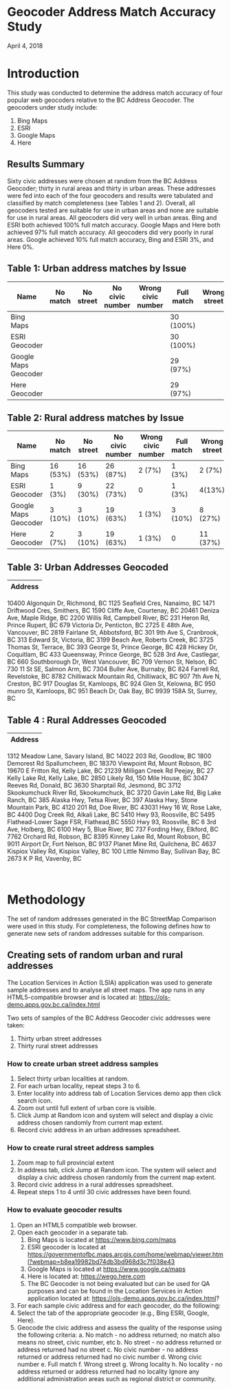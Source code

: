 # Geocoder Address Match Accuracy Study

April 4, 2018

# Introduction

This study was conducted to determine the address match accuracy of four popular web geocoders relative to the BC Address Geocoder. The geocoders under study include:
1. Bing Maps
2. ESRI
3. Google Maps 
4. Here

## Results Summary
Sixty civic addresses were chosen at random from the BC Address Geocoder; thirty in rural areas and thirty in urban areas. These addresses were fed into each of the four geocoders and results were tabulated and classified by match completeness (see Tables 1 and 2). 
Overall, all geocoders tested are suitable for use in urban areas and none are suitable for use in rural areas.
All geocoders did very well in urban areas. Bing and ESRI both achieved 100% full match accuracy. Google Maps and Here both achieved 97% full match accuracy.
All geocoders did very poorly in rural areas. Google achieved 10% full match accuracy, Bing and ESRI 3%, and Here 0%.

## Table 1: Urban address matches by Issue
|Name|No match|No street|No civic number|Wrong civic number|Full match|Wrong street|Wrong locality|No locality
|---|---|---|---|---|---|---|---|---|
Bing Maps|||||30 (100%)|			
ESRI Geocoder|||||30 (100%)|			
Google Maps Geocoder|||||29 (97%)||1 (3%)	
Here Geocoder|||||29 (97%)||1 (3%)	

## Table 2: Rural address matches by Issue
|Name|No match|No street|No civic number|Wrong civic number|Full match|Wrong street|Wrong locality|No locality
|---|---|---|---|---|---|---|---|---|
Bing Maps|16 (53%)|16 (53%)|26 (87%)|2 (7%)|1 (3%)|2 (7%)|5 (17%)|16 (53%)
ESRI Geocoder|1 (3%)|9 (30%)|22 (73%)|0|1 (3%)|4(13%)|14 (47%)|1 (3%)
Google Maps Geocoder|3 (10%)|3 (10%)|19 (63%)|1 (3%)|3 (10%)|8 (27%)|15 (50%)|3 (10%)
Here Geocoder|2 (7%)|3 (10%)|19 (63%)|1 (3%)|0|11 (37%)|26 (87%)|	2 (7%)

## Table 3: Urban Addresses Geocoded
|Address|
|---|
10400 Algonquin Dr, Richmond, BC
1125 Seafield Cres, Nanaimo, BC
1471 Driftwood Cres, Smithers, BC
1590 Cliffe Ave, Courtenay, BC
20461 Deniza Ave, Maple Ridge, BC
2200 Willis Rd, Campbell River, BC
231 Heron Rd, Prince Rupert, BC
679 Victoria Dr, Penticton, BC
2725 E 48th Ave, Vancouver, BC
2819 Fairlane St, Abbotsford, BC
301 9th Ave S, Cranbrook, BC
313 Edward St, Victoria, BC
3199 Beach Ave, Roberts Creek, BC
3725 Thomas St, Terrace, BC
393 George St, Prince George, BC
428 Hickey Dr, Coquitlam, BC
433 Queensway, Prince George, BC
528 3rd Ave, Castlegar, BC
660 Southborough Dr, West Vancouver, BC
709 Vernon St, Nelson, BC
730 11 St SE, Salmon Arm, BC
7304 Buller Ave, Burnaby, BC
824 Farrell Rd, Revelstoke, BC
8782 Chilliwack Mountain Rd, Chilliwack, BC
907 7th Ave N, Creston, BC
917 Douglas St, Kamloops, BC
924 Glen St, Kelowna, BC
950 munro St, Kamloops, BC
951 Beach Dr, Oak Bay, BC
9939 158A St, Surrey, BC

## Table 4 : Rural Addresses Geocoded
|Address|
|---|
1312 Meadow Lane, Savary Island, BC
14022 203 Rd, Goodlow, BC
1800 Demorest Rd Spallumcheen, BC
18370 Viewpoint Rd, Mount Robson, BC
19670 E Fritton Rd, Kelly Lake, BC
21239 Milligan Creek Rd Peejay, BC
27 Kelly Lake Rd, Kelly Lake, BC
2850 Likely Rd, 150 Mile House, BC
3047 Reeves Rd, Donald, BC
3630 Sharptail Rd, Jesmond, BC
3712 Skookumchuck River Rd, Skookumchuck, BC
3720 Gavin Lake Rd, Big Lake Ranch, BC
385 Alaska Hwy, Tetsa River, BC
397 Alaska Hwy, Stone Mountain Park, BC
4120 201 Rd, Doe River, BC
43031 Hwy 16 W, Rose Lake, BC
4400 Dog Creek Rd, Alkali Lake, BC
5410 Hwy 93, Roosville, BC
5495 Flathead-Lower Sage FSR, Flathead,BC
5550 Hwy 93, Roosville, BC
6 3rd Ave, Holberg, BC
6100 Hwy 5, Blue River, BC
737 Fording Hwy, Elkford, BC
7762 Orchard Rd, Robson, BC
8395 Kinney Lake Rd, Mount Robson, BC
9011 Airport Dr, Fort Nelson, BC
9137 Planet Mine Rd, Quilchena, BC
4637 Kispiox Valley Rd, Kispiox Valley, BC
100 Little Nimmo Bay, Sullivan Bay, BC
2673 K P Rd, Vavenby, BC

 
# Methodology

The set of random addresses generated in the BC StreetMap Comparison were used in this study. For completeness, the following defines how to generate new sets of random addresses suitable for this comparison.
 
## Creating sets of random urban and rural addresses

The Location Services in Action (LSIA) application was used to generate sample addresses and to analyse all street maps. The app runs in any HTML5-compatible browser and is located at:
https://ols-demo.apps.gov.bc.ca/index.html

Two sets of samples of the BC Address Geocoder civic addresses were taken:
1.	Thirty urban street addresses
2.	Thirty rural street addresses

### How to create urban street address samples

1.	Select thirty urban localities at random.
2.	For each urban locality, repeat steps 3 to 6.
3.	Enter locality into address tab of Location Services demo app then click search icon. 
4.	Zoom out until full extent of urban core is visible.
5.	Click Jump at Random icon and system will select and display a civic address chosen randomly from current map extent.
6.	Record civic address in an urban addresses spreadsheet.

### How to create rural street address samples

1.	Zoom map to full provincial extent
2.	In address tab, click Jump at Random icon. The system will select and display a civic address chosen randomly from the current map extent.
3.	Record civic address in a rural addresses spreadsheet.
4.	Repeat steps 1 to 4 until 30 civic addresses have been found.

### How to evaluate geocoder results

1.	Open an HTML5 compatible web browser.
1.	Open each geocoder in a separate tab. 
    1.	Bing Maps is located at https://www.bing.com/maps
    1.	ESRI geocoder is located at https://governmentofbc.maps.arcgis.com/home/webmap/viewer.html?webmap=b8ea19982bd74db3bd968d3c7f038e43
    1.	Google Maps is located at https://www.google.ca/maps
    1.	Here is located at: https://wego.here.com
    1.	The BC Geocoder is not being evaluated but can be used for QA purposes and can be found in the Location Services in Action application located at: https://ols-demo.apps.gov.bc.ca/index.html?
3.	For each sample civic address and for each geocoder, do the following:
4.	Select the tab of the appropriate geocoder (e.g., Bing ESRI, Google, Here).
5.	Geocode the civic address and assess the quality of the response using the following criteria:
a.	No match - no address returned; no match also means no street, civic number, etc
b.	No street - no address returned or address returned had no street
c.	No civic number - no address returned or address returned had no civic number
d.	Wrong civic number
e.	Full match
f.	Wrong street 
g.	Wrong locality
h.	No locality - no address returned or address returned had no locality
Ignore any additional administration areas such as regional district or community.
